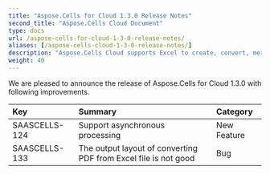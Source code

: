```yaml
---
title: "Aspose.Cells for Cloud 1.3.0 Release Notes"
second_title: "Aspose.Cells Cloud Document"
type: docs
url: /aspose-cells-for-cloud-1-3-0-release-notes/
aliases: [/aspose-cells-cloud-1-3-0-release-notes/]
description: "Aspose.Cells Cloud supports Excel to create, convert, merge, split, protected, inner object operation, and so on."
weight: 40
---
```


We are pleased to announce the release of Aspose.Cells for Cloud 1.3.0 with following improvements.

|**Key** |**Summary** |**Category** |
| :- | :- | :- |
|SAASCELLS-124 |Support asynchronous processing |New Feature |
|SAASCELLS-133 |The output layout of converting PDF from Excel file is not good |Bug |


